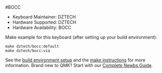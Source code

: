 #BOCC
* Keyboard Maintainer: DZTECH
* Hardware Supported: DZTECH
* Hardware Availability: BOCC

Make example for this keyboard (after setting up your build environment):

    make dztech/bocc:default
    make dztech/bocc:via

See the [build environment setup](https://docs.qmk.fm/#/getting_started_build_tools) and the [make instructions](https://docs.qmk.fm/#/getting_started_make_guide) for more information. Brand new to QMK? Start with our [Complete Newbs Guide](https://docs.qmk.fm/#/newbs).
